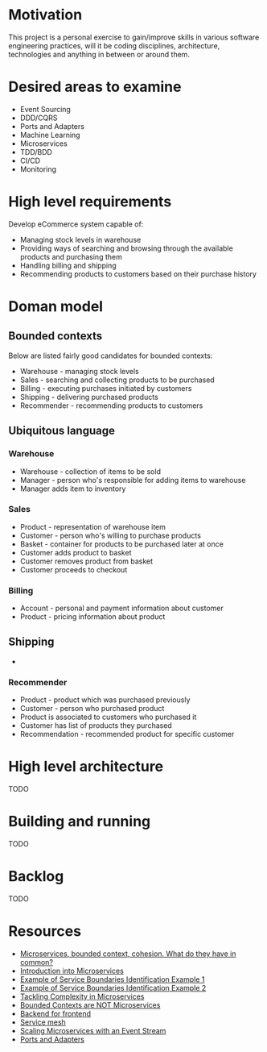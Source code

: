 # Motivation

This project is a personal exercise to gain/improve skills in various software engineering practices, will it be coding disciplines, architecture, technologies and anything in between or around them.

# Desired areas to examine
- Event Sourcing
- DDD/CQRS
- Ports and Adapters
- Machine Learning
- Microservices
- TDD/BDD
- CI/CD
- Monitoring

# High level requirements
Develop eCommerce system capable of:

 - Managing stock levels in warehouse
 - Providing ways of searching and browsing through the available products and purchasing them
 - Handling billing and shipping
 - Recommending products to customers based on their purchase history

# Doman model
## Bounded contexts
Below are listed fairly good candidates for bounded contexts:

- Warehouse - managing stock levels
- Sales - searching and collecting products to be purchased
- Billing - executing purchases initiated by customers
- Shipping - delivering purchased products
- Recommender - recommending products to customers

## Ubiquitous language
### Warehouse
- Warehouse - collection of items to be sold
- Manager - person who's responsible for adding items to warehouse
- Manager adds item to inventory

### Sales
- Product - representation of warehouse item
- Customer - person who's willing to purchase products
- Basket - container for products to be purchased later at once
- Customer adds product to basket
- Customer removes product from basket
- Customer proceeds to checkout

### Billing
- Account - personal and payment information about customer
- Product - pricing information about product

## Shipping
- 

### Recommender
- Product - product which was purchased previously
- Customer - person who purchased product
- Product is associated to customers who purchased it
- Customer has list of products they purchased
- Recommendation - recommended product for specific customer

# High level architecture
TODO

# Building and running
TODO

# Backlog
TODO

# Resources
- [Microservices, bounded context, cohesion. What do they have in common?](https://hackernoon.com/microservices-bounded-context-cohesion-what-do-they-have-in-common-1107b70342b3)
- [Introduction into Microservices](https://specify.io/concepts/microservices)
- [Example of Service Boundaries Identification Example 1](https://hackernoon.com/example-of-service-boundaries-identification-e9077c513560)
- [Example of Service Boundaries Identification Example 2](https://hackernoon.com/service-boundaries-identification-example-in-e-commerce-a2c01a1b8ee9)
- [Tackling Complexity in Microservices](https://vladikk.com/2018/02/28/microservices/)
- [Bounded Contexts are NOT Microservices](https://vladikk.com/2018/01/21/bounded-contexts-vs-microservices/)
- [Backend for frontend](https://samnewman.io/patterns/architectural/bff/)
- [Service mesh](https://www.thoughtworks.com/radar/techniques/service-mesh)
- [Scaling Microservices with an Event Stream](https://www.thoughtworks.com/de/insights/blog/scaling-microservices-event-stream)
- [Ports and Adapters](https://softwarecampament.wordpress.com/portsadapters/)
